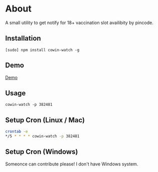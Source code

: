 # About

A small utility to get notify for 18+ vaccination slot availibity by pincode.

## Installation

`[sudo] npm install cowin-watch -g`

## Demo

[Demo](cowin.gif)

## Usage

`cowin-watch -p 382481`

## Setup Cron (Linux / Mac)

```sh
crontab -e
*/5 * * * * cowin-watch -p 382481
```

## Setup Cron (Windows)

Someonce can contribute please! I don't have Windows system.